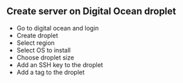 ## Create server on Digital Ocean droplet
- Go to digital ocean and login
- Create droplet
- Select region
- Select OS to install
- Choose droplet size
- Add an SSH key to the droplet
- Add a tag to the droplet